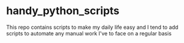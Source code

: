 # handy_python_scripts
This repo contains scripts to make my daily life easy and I tend to add scripts to automate any manual work I've to face on a regular basis
